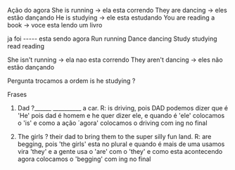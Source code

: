 
Ação do agora
She is running -> ela esta correndo
They are dancing -> eles estão dançando
He is studying -> ele esta estudando
You are reading a book -> voce esta lendo um livro


ja foi ----- esta sendo agora
Run           running
Dance       dancing
Study        studying
read          reading


She isn't running -> ela nao esta correndo
They aren't dancing -> eles não estão dançando


Pergunta trocamos a ordem
is he studying ?


Frases
1. Dad  ?______ __________ a car. 
   R: is driving, pois DAD podemos dizer que é 'He' pois dad é homem e he quer dizer ele, e quando é 'ele' colocamos o 'is' e como a ação ´agora' colocamos o driving com ing no final

2. The girls ? their dad to bring them to the super silly fun land.
	R: are begging, pois 'the girls'  esta no plural e quando é mais de uma usamos vira 'they' e a gente usa o 'are' com o 'they' e como esta acontecendo agora colocamos o 'begging' com ing no final